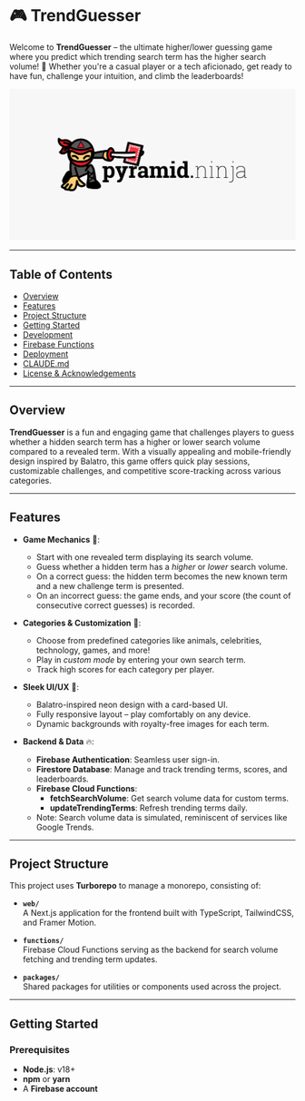 # 🎮 TrendGuesser

Welcome to **TrendGuesser** – the ultimate higher/lower guessing game where you predict which trending search term has the higher search volume! 🚀 Whether you're a casual player or a tech aficionado, get ready to have fun, challenge your intuition, and climb the leaderboards!

![TrendGuesser Screenshot](/public/images/social-cover.png)

---

## Table of Contents

- [Overview](#overview)
- [Features](#features)
- [Project Structure](#project-structure)
- [Getting Started](#getting-started)
- [Development](#development)
- [Firebase Functions](#firebase-functions)
- [Deployment](#deployment)
- [CLAUDE.md](#claudemd)
- [License & Acknowledgements](#license--acknowledgements)

---

## Overview

**TrendGuesser** is a fun and engaging game that challenges players to guess whether a hidden search term has a higher or lower search volume compared to a revealed term. With a visually appealing and mobile-friendly design inspired by Balatro, this game offers quick play sessions, customizable challenges, and competitive score-tracking across various categories.

---

## Features

- **Game Mechanics** 🎲:
  - Start with one revealed term displaying its search volume.
  - Guess whether a hidden term has a *higher* or *lower* search volume.
  - On a correct guess: the hidden term becomes the new known term and a new challenge term is presented.
  - On an incorrect guess: the game ends, and your score (the count of consecutive correct guesses) is recorded.

- **Categories & Customization** 🎯:
  - Choose from predefined categories like animals, celebrities, technology, games, and more!
  - Play in *custom mode* by entering your own search term.
  - Track high scores for each category per player.

- **Sleek UI/UX** 💫:
  - Balatro-inspired neon design with a card-based UI.
  - Fully responsive layout – play comfortably on any device.
  - Dynamic backgrounds with royalty-free images for each term.

- **Backend & Data** 🔥:
  - **Firebase Authentication**: Seamless user sign-in.
  - **Firestore Database**: Manage and track trending terms, scores, and leaderboards.
  - **Firebase Cloud Functions**:
    - **fetchSearchVolume**: Get search volume data for custom terms.
    - **updateTrendingTerms**: Refresh trending terms daily.
  - Note: Search volume data is simulated, reminiscent of services like Google Trends.

---

## Project Structure

This project uses **Turborepo** to manage a monorepo, consisting of:

- **`web/`**  
  A Next.js application for the frontend built with TypeScript, TailwindCSS, and Framer Motion.

- **`functions/`**  
  Firebase Cloud Functions serving as the backend for search volume fetching and trending term updates.

- **`packages/`**  
  Shared packages for utilities or components used across the project.

---

## Getting Started

### Prerequisites

- **Node.js**: v18+
- **npm** or **yarn**
- A **Firebase account**